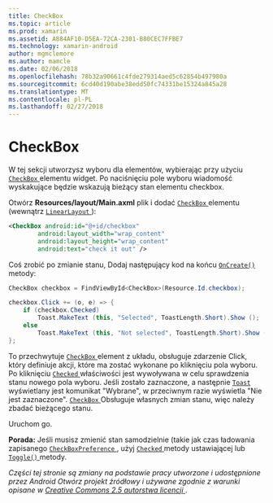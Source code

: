 ```yaml
---
title: CheckBox
ms.topic: article
ms.prod: xamarin
ms.assetid: A884AF10-D5EA-72CA-2301-B80CEC7FFBE7
ms.technology: xamarin-android
author: mgmclemore
ms.author: mamcle
ms.date: 02/06/2018
ms.openlocfilehash: 78b32a90661c4fde279314aed5c62854b497980a
ms.sourcegitcommit: 6cd40d190abe38edd50fc74331be15324a845a28
ms.translationtype: MT
ms.contentlocale: pl-PL
ms.lasthandoff: 02/27/2018
---
```

# <a name="checkbox"></a>CheckBox

W tej sekcji utworzysz wyboru dla elementów, wybierając przy użyciu [ `CheckBox` ](https://developer.xamarin.com/api/type/Android.Widget.CheckBox) elementu widget. Po naciśnięciu pole wyboru wiadomość wyskakujące będzie wskazują bieżący stan elementu checkbox.

Otwórz **Resources/layout/Main.axml** plik i dodać [ `CheckBox` ](https://developer.xamarin.com/api/type/Android.Widget.CheckBox/) elementu (wewnątrz [ `LinearLayout` ](https://developer.xamarin.com/api/type/Android.Widget.LinearLayout)):

```xml
<CheckBox android:id="@+id/checkbox"
        android:layout_width="wrap_content"
        android:layout_height="wrap_content"
        android:text="check it out" />
```

Coś zrobić po zmianie stanu, Dodaj następujący kod na końcu [ `OnCreate()` ](https://developer.xamarin.com/api/member/Android.App.Activity.OnCreate/p/Android.OS.Bundle/Android.OS.PersistableBundle) metody:

```csharp
CheckBox checkbox = FindViewById<CheckBox>(Resource.Id.checkbox);

checkbox.Click += (o, e) => {
    if (checkbox.Checked)
        Toast.MakeText (this, "Selected", ToastLength.Short).Show ();
    else
        Toast.MakeText (this, "Not selected", ToastLength.Short).Show ();
};
```

To przechwytuje [ `CheckBox` ](https://developer.xamarin.com/api/type/Android.Widget.CheckBox/) element z układu, obsługuje zdarzenie Click, który definiuje akcji, które ma zostać wykonane po kliknięciu pola wyboru. Po kliknięciu [ `Checked` ](https://developer.xamarin.com/api/property/Android.Widget.CompoundButton.Checked/) właściwości jest wywoływana w celu sprawdzenia stanu nowego pola wyboru. Jeśli zostało zaznaczone, a następnie [ `Toast` ](https://developer.xamarin.com/api/type/Android.Widget.Toast/) wyświetlany jest komunikat "Wybrane", w przeciwnym razie wyświetla "Nie jest zaznaczone". [ `CheckBox` ](https://developer.xamarin.com/api/type/Android.Widget.CheckBox/) Obsługuje własnych zmian stanu, więc należy zbadać bieżącego stanu.

Uruchom go.

**Porada:** Jeśli musisz zmienić stan samodzielnie (takie jak czas ładowania zapisanego [ `CheckBoxPreference` ](https://developer.xamarin.com/api/type/Android.Preferences.CheckBoxPreference), użyj [ `Checked` ](https://developer.xamarin.com/api/property/Android.Widget.CompoundButton.Checked) metody ustawiającej lub [ `Toggle()` ](https://developer.xamarin.com/api/member/Android.Widget.CompoundButton.Toggle) metody.

*Części tej stronie są zmiany na podstawie pracy utworzone i udostępnione przez Android Otwórz projekt źródłowy i używane zgodnie z warunki opisane w*
[*Creative Commons 2.5 autorstwa licencji* ](http://creativecommons.org/licenses/by/2.5/).
